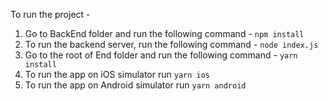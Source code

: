 To run the project - 

1. Go to BackEnd folder and run the following command -
     `npm install`
2. To run the backend server, run the following command - 
   `node index.js`
3. Go to the root of End folder and run the following command - 
    `yarn install`
4. To run the app on iOS simulator run `yarn ios`
5. To run the app on Android simulator run `yarn android`
